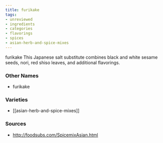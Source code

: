 ```yaml
---
title: furikake
tags:
- unreviewed
- ingredients
- categories
- flavorings
- spices
- asian-herb-and-spice-mixes
---
```

furikake This Japanese salt substitute combines black and white sesame seeds, nori, red shiso leaves, and additional flavorings.

### Other Names

* furikake

### Varieties

* [[asian-herb-and-spice-mixes]]

### Sources
* http://foodsubs.com/SpicemixAsian.html
